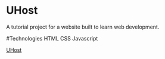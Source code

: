 # UHost
A tutorial project for a website built to learn web development.

#Technologies
HTML
CSS
Javascript

[UHost](https://ephemeral-mandazi-b9d511.netlify.app)
